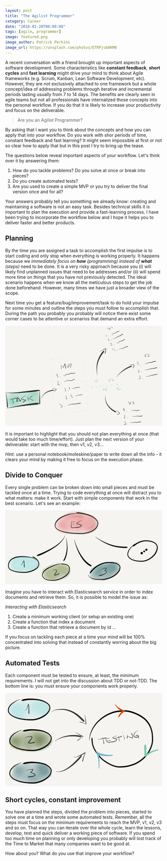 ```yaml
---
layout: post
title: "The Agilist Programmer"
category: Career
date: "2018-01-20T00:00:00"
tags: [agile, programmer]
image: featured.png
image_author: Patrick Perkins
image_url: https://unsplash.com/photos/ETRPjvb0KM0
---
```


A recent conversation with a friend brought up important aspects of software development. Some characteristics like **constant feedback**, **short cycles** and **fast learning** might drive your mind to think about Agile frameworks (e.g. Scrum, Kanban, Lean Software Development, etc). However, they are not exclusively attached to one framework but a whole concept/idea of addressing problems through iterative and incremental periods lasting usually from 7 to 14 days. The benefits are clearly seen in agile teams but not all professionals have internalized those concepts into the personal workflow. If you do that it is likely to increase your productivity and focus on the deliverable.

> Are you an Agilist Programmer?

By asking that I want you to think about the concepts and how you can apply that into your workflow. Do you work with shor periods of time, constant feedback and fast learning? It might seem impossible at first or not so clear how to apply that but in this post I try to bring up the tease.

The questions below reveal important aspects of your workflow. Let's think over it by answering them:

1. How do you tackle problems? Do you solve at once or break into pieces?
2. Do you create automated tests?
3. Are you used to create a simple MVP or you try to deliver the final version once and for all?

Your answers probably tell you something we already know: creating and maintaining a software is not an easy task. Besides technical skills it is important to plan the execution and provide a fast-learning process. I have been trying to incorporate the workflow below and I hope it helps you to deliver faster and better products.

## Planning

By the time you are assigned a task to accomplish the first impulse is to start coding and only stop when everything is working properly. It happens because we _immediately focus on **how** (programming) instead of **what** (steps)_ need to be done. It is a very risky approach because you (i) will likely find unplanned issues that need to be addresses and/or (ii) will spend more time on things that you have not previously detected. The ideal scenario happens when we know all the meticulous steps to get the job done beforehand. However, many times we have just a broader view of the scope.

Next time you get a feature/bug/improvement/task to do hold your impulse for some minutes and outline the steps you must follow to accomplish that. During the path you probably you probably will notice there exist some corner cases to be attentive or scenarios that demand an extra effort.

![Plan the steps](./step1.png "Plan the steps")

It is important to highlight that you should not plan everything at once (that would take too much time/effort). Just plan the next version of your deliverable: start with the mvp, then v1, v2, v3...

_Hint:_ use a personal notebook/moleskine/paper to write down all the info - it clears your mind by making it free to focus on the execution phase.

## Divide to Conquer

Every single problem can be broken down into small pieces and must be tackled once at a time. Trying to code everything at once will distract you to what matters: make it work. Start with simple components that work in the best scenario. Let's see an example:

![Break a problem into small pieces](./step2.png "Break a problem into small pieces")

Imagine you have to interact with Elasticsearch service in order to index documents and retrieve them. So, it is possible to model the issue as:

_Interacting with Elasticsearch_

1. Create a minimum working client (or setup an existing one)
2. Create a function that index a document
3. Create a function that retrieve a document by id
   ...

If you focus on tackling each piece at a time your mind will be 100% concentrated into solving that instead of constantly worring about the big picture.

## Automated Tests

Each component must be tested to ensure, at least, the minimum requirements. I will not get into the discussion about TDD or not-TDD. The bottom line is: you must ensure your components work properly.

![Automated Tests](./step3.png "Automated Tests")

## Short cycles, constant improvement

You have planned the steps, divided the problem into pieces, started to solve one at a time and wrote some automated tests. Remember, all the steps must focus on the minimum requirements to reach the MVP, v1, v2, v3 and so on. That way you can iterate over the whole cycle, learn the lessons, develop, test and quick deliver a working piece of software. If you spend too much time on planning or only developing you probably will lost track of the Time to Market that many companies want to be good at.

How about you? What do you use that improve your workflow?
